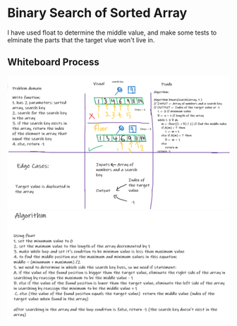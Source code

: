 # Binary Search of Sorted Array

I have used float to determine the middle value, and make some tests to elminate the parts that the target vlue won't live in.

## Whiteboard Process

![White Board](./assests/WhiteBoard.png)
![Algorithms](./assests/Algorithm.png)

